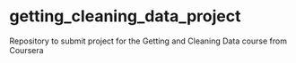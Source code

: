 # getting_cleaning_data_project
Repository to submit project for the Getting and Cleaning Data course from Coursera
